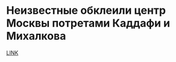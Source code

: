 # Неизвестные обклеили центр Москвы потретами Каддафи и Михалкова



[LINK](https://varlamov.ru/387090.html)